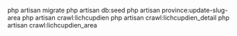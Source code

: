 php artisan migrate
php artisan db:seed
php artisan province:update-slug-area
php artisan crawl:lichcupdien
php artisan crawl:lichcupdien_detail
php artisan crawl:lichcupdien_area
